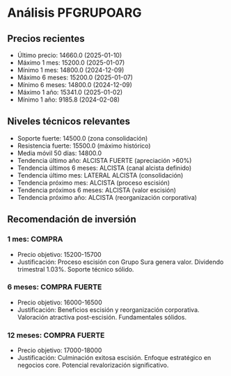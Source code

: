 # Análisis PFGRUPOARG

## Precios recientes
- Último precio: 14660.0 (2025-01-10)
- Máximo 1 mes: 15200.0 (2025-01-07)
- Mínimo 1 mes: 14800.0 (2024-12-09)
- Máximo 6 meses: 15200.0 (2025-01-07)
- Mínimo 6 meses: 14800.0 (2024-12-09)
- Máximo 1 año: 15341.0 (2025-01-02)
- Mínimo 1 año: 9185.8 (2024-02-08)

## Niveles técnicos relevantes
- Soporte fuerte: 14500.0 (zona consolidación)
- Resistencia fuerte: 15500.0 (máximo histórico)
- Media móvil 50 días: 14800.0
- Tendencia último año: ALCISTA FUERTE (apreciación >60%)
- Tendencia últimos 6 meses: ALCISTA (canal alcista definido)
- Tendencia último mes: LATERAL ALCISTA (consolidación)
- Tendencia próximo mes: ALCISTA (proceso escisión)
- Tendencia próximos 6 meses: ALCISTA (valor escisión)
- Tendencia próximo año: ALCISTA (reorganización corporativa)

## Recomendación de inversión

### 1 mes: COMPRA
- Precio objetivo: 15200-15700
- Justificación: Proceso escisión con Grupo Sura genera valor. Dividendo trimestral 1.03%. Soporte técnico sólido.

### 6 meses: COMPRA FUERTE
- Precio objetivo: 16000-16500
- Justificación: Beneficios escisión y reorganización corporativa. Valoración atractiva post-escisión. Fundamentales sólidos.

### 12 meses: COMPRA FUERTE
- Precio objetivo: 17000-18000
- Justificación: Culminación exitosa escisión. Enfoque estratégico en negocios core. Potencial revalorización significativo.
